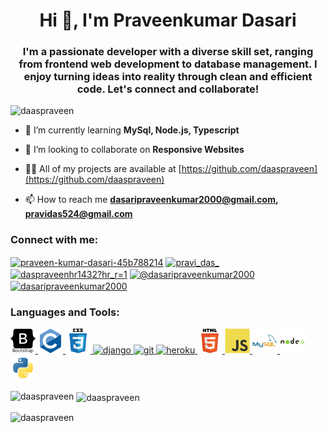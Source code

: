 <h1 align="center">Hi 👋, I'm Praveenkumar Dasari</h1>
<h3 align="center">I'm a passionate developer with a diverse skill set, ranging from frontend web development to database management. I enjoy turning ideas into reality through clean and efficient code. Let's connect and collaborate!</h3>

<p align="left"> <img src="https://komarev.com/ghpvc/?username=daaspraveen&label=Profile%20views&color=0e75b6&style=flat-square" alt="daaspraveen" /> </p>

- 🌱 I’m currently learning **MySql, Node.js, Typescript**

- 👯 I’m looking to collaborate on **Responsive Websites**

- 👨‍💻 All of my projects are available at [https://github.com/daaspraveen](https://github.com/daaspraveen)

- 📫 How to reach me **dasaripraveenkumar2000@gmail.com, pravidas524@gmail.com**

<h3 align="left">Connect with me:</h3>
<p align="left">
<a href="https://linkedin.com/in/praveen-kumar-dasari-45b788214" target="blank"><img align="center" src="https://raw.githubusercontent.com/rahuldkjain/github-profile-readme-generator/master/src/images/icons/Social/linked-in-alt.svg" alt="praveen-kumar-dasari-45b788214" height="30" width="40" /></a>
<a href="https://instagram.com/pravi_das_" target="blank"><img align="center" src="https://raw.githubusercontent.com/rahuldkjain/github-profile-readme-generator/master/src/images/icons/Social/instagram.svg" alt="pravi_das_" height="30" width="40" /></a>
<a href="https://www.hackerrank.com/daspraveenhr1432?hr_r=1" target="blank"><img align="center" src="https://raw.githubusercontent.com/rahuldkjain/github-profile-readme-generator/master/src/images/icons/Social/hackerrank.svg" alt="daspraveenhr1432?hr_r=1" height="30" width="40" /></a>
<a href="https://www.hackerearth.com/@dasaripraveenkumar2000" target="blank"><img align="center" src="https://raw.githubusercontent.com/rahuldkjain/github-profile-readme-generator/master/src/images/icons/Social/hackerearth.svg" alt="@dasaripraveenkumar2000" height="30" width="40" /></a>
<a href="https://auth.geeksforgeeks.org/user/dasaripraveenkumar2000" target="blank"><img align="center" src="https://raw.githubusercontent.com/rahuldkjain/github-profile-readme-generator/master/src/images/icons/Social/geeks-for-geeks.svg" alt="dasaripraveenkumar2000" height="30" width="40" /></a>
</p>

<h3 align="left">Languages and Tools:</h3>
<p align="left"> <a href="https://getbootstrap.com" target="_blank" rel="noreferrer"> <img src="https://raw.githubusercontent.com/devicons/devicon/master/icons/bootstrap/bootstrap-plain-wordmark.svg" alt="bootstrap" width="40" height="40"/> </a> <a href="https://www.cprogramming.com/" target="_blank" rel="noreferrer"> <img src="https://raw.githubusercontent.com/devicons/devicon/master/icons/c/c-original.svg" alt="c" width="40" height="40"/> </a> <a href="https://www.w3schools.com/css/" target="_blank" rel="noreferrer"> <img src="https://raw.githubusercontent.com/devicons/devicon/master/icons/css3/css3-original-wordmark.svg" alt="css3" width="40" height="40"/> </a> <a href="https://www.djangoproject.com/" target="_blank" rel="noreferrer"> <img src="https://cdn.worldvectorlogo.com/logos/django.svg" alt="django" width="40" height="40"/> </a> <a href="https://git-scm.com/" target="_blank" rel="noreferrer"> <img src="https://www.vectorlogo.zone/logos/git-scm/git-scm-icon.svg" alt="git" width="40" height="40"/> </a> <a href="https://heroku.com" target="_blank" rel="noreferrer"> <img src="https://www.vectorlogo.zone/logos/heroku/heroku-icon.svg" alt="heroku" width="40" height="40"/> </a> <a href="https://www.w3.org/html/" target="_blank" rel="noreferrer"> <img src="https://raw.githubusercontent.com/devicons/devicon/master/icons/html5/html5-original-wordmark.svg" alt="html5" width="40" height="40"/> </a> <a href="https://developer.mozilla.org/en-US/docs/Web/JavaScript" target="_blank" rel="noreferrer"> <img src="https://raw.githubusercontent.com/devicons/devicon/master/icons/javascript/javascript-original.svg" alt="javascript" width="40" height="40"/> </a> <a href="https://www.mysql.com/" target="_blank" rel="noreferrer"> <img src="https://raw.githubusercontent.com/devicons/devicon/master/icons/mysql/mysql-original-wordmark.svg" alt="mysql" width="40" height="40"/> </a> <a href="https://nodejs.org" target="_blank" rel="noreferrer"> <img src="https://raw.githubusercontent.com/devicons/devicon/master/icons/nodejs/nodejs-original-wordmark.svg" alt="nodejs" width="40" height="40"/> </a> <a href="https://www.python.org" target="_blank" rel="noreferrer"> <img src="https://raw.githubusercontent.com/devicons/devicon/master/icons/python/python-original.svg" alt="python" width="40" height="40"/> </a> </p>

<p><img align="left" src="https://github-readme-stats.vercel.app/api/top-langs?username=daaspraveen&show_icons=true&bg_color=70e1b0&locale=en&layout=compact" alt="daaspraveen" /></p>

<p>&nbsp;<img align="center" src="https://github-readme-stats.vercel.app/api?username=daaspraveen&show_icons=true&bg_color=76d5a4&locale=en" alt="daaspraveen" /></p>

<p><img align="center" src="https://github-readme-streak-stats.herokuapp.com/?user=daaspraveen&" alt="daaspraveen" /></p>
